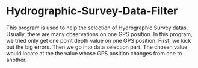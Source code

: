 # Hydrographic-Survey-Data-Filter
This program is used to help the selection of Hydrographic Survey datas. 
Usually, there are many observations on one GPS position.
In this program, we tried only get one point depth value on one GPS position.
First, we kick out the big errors. Then we go into data selection part. 
The chosen value would locate at the the value whose GPS position changes from one to another.
